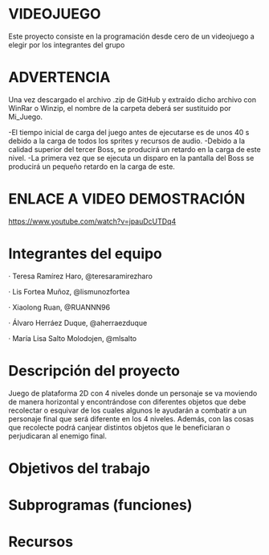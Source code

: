 # VIDEOJUEGO
Este proyecto consiste en la programación desde cero de un videojuego a elegir por los integrantes del grupo
# ADVERTENCIA
Una vez descargado el archivo .zip de GitHub y extraído dicho archivo con WinRar o Winzip, el nombre de la carpeta deberá ser sustituido por Mi_Juego.

-El tiempo inicial de carga del juego antes de ejecutarse es de unos 40 s debido a la carga de todos los sprites y recursos de audio.
-Debido a la calidad superior del tercer Boss, se producirá un retardo en la carga de este nivel.
-La primera vez que se ejecuta un disparo en la pantalla del Boss se producirá un pequeño retardo en la carga de este.

# ENLACE A VIDEO DEMOSTRACIÓN 
https://www.youtube.com/watch?v=jpauDcUTDq4

# Integrantes del equipo
· Teresa Ramírez Haro, @teresaramirezharo

· Lis Fortea Muñoz, @lismunozfortea

· Xiaolong Ruan, @RUANNN96

· Álvaro Herráez Duque, @aherraezduque

· María Lisa Salto Molodojen, @mlsalto

# Descripción del proyecto
Juego de plataforma 2D con 4 niveles donde un personaje se va moviendo de manera horizontal y encontrándose con diferentes objetos que debe recolectar o esquivar de los cuales algunos le ayudarán a combatir a un personaje final que será diferente en los 4 niveles. Además, con las cosas que recolecte podrá canjear distintos objetos que le beneficiaran o perjudicaran al enemigo final.

# Objetivos del trabajo
# Subprogramas (funciones)
# Recursos
